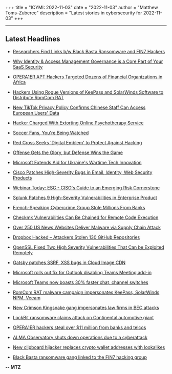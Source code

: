 +++
title = "ICYMI: 2022-11-03"
date = "2022-11-03"
author = "Matthew Toms-Zuberec"
description = "Latest stories in cybersecurity for 2022-11-03"
+++

---------------------------------------------------------------------------
## Latest Headlines
- [Researchers Find Links b/w Black Basta Ransomware and FIN7 Hackers](https://thehackernews.com/2022/11/researchers-find-links-bw-black-basta.html)

- [Why Identity & Access Management Governance is a Core Part of Your SaaS Security](https://thehackernews.com/2022/11/why-identity-access-management.html)

- [OPERA1ER APT Hackers Targeted Dozens of Financial Organizations in Africa](https://thehackernews.com/2022/11/researchers-detail-opera1er-apt-attacks.html)

- [Hackers Using Rogue Versions of KeePass and SolarWinds Software to Distribute RomCom RAT](https://thehackernews.com/2022/11/hackers-using-rogue-versions-of-keepass.html)

- [New TikTok Privacy Policy Confirms Chinese Staff Can Access European Users' Data](https://thehackernews.com/2022/11/new-tiktok-privacy-policy-confirms.html)

- [Hacker Charged With Extorting Online Psychotherapy Service](https://krebsonsecurity.com/2022/11/hacker-charged-with-extorting-online-psychotherapy-service/)

- [Soccer Fans, You're Being Watched](https://www.wired.com/story/soccer-world-cup-biometric-surveillance/)

- [Red Cross Seeks 'Digital Emblem' to Protect Against Hacking](https://www.securityweek.com/red-cross-seeks-digital-emblem-protect-against-hacking)

- [Offense Gets the Glory, but Defense Wins the Game](https://www.securityweek.com/offense-gets-glory-defense-wins-game)

- [Microsoft Extends Aid for Ukraine's Wartime Tech Innovation](https://www.securityweek.com/microsoft-extends-aid-ukraines-wartime-tech-innovation)

- [Cisco Patches High-Severity Bugs in Email, Identity, Web Security Products](https://www.securityweek.com/cisco-patches-high-severity-bugs-email-identity-web-security-products)

- [Webinar Today: ESG - CISO's Guide to an Emerging Risk Cornerstone](https://www.securityweek.com/webinar-today-esg-cisos-guide-emerging-risk-cornerstone)

- [Splunk Patches 9 High-Severity Vulnerabilities in Enterprise Product](https://www.securityweek.com/splunk-patches-9-high-severity-vulnerabilities-enterprise-product)

- [French-Speaking Cybercrime Group Stole Millions From Banks](https://www.securityweek.com/french-speaking-cybercrime-group-stole-millions-banks)

- [Checkmk Vulnerabilities Can Be Chained for Remote Code Execution](https://www.securityweek.com/checkmk-vulnerabilities-can-be-chained-remote-code-execution)

- [Over 250 US News Websites Deliver Malware via Supply Chain Attack](https://www.securityweek.com/over-250-us-news-websites-deliver-malware-supply-chain-attack)

- [Dropbox Hacked – Attackers Stolen 130 GitHub Repositories](https://cybersecuritynews.com/dropbox-hacked/)

- [OpenSSL Fixed Two High Severity Vulnerabilities That Can be Exploited Remotely](https://cybersecuritynews.com/openssl-fixed-two-high-severity-vulnerabilities/)

- [Gatsby patches SSRF, XSS bugs in Cloud Image CDN](https://portswigger.net/daily-swig/gatsby-patches-ssrf-xss-bugs-in-cloud-image-cdn)

- [Microsoft rolls out fix for Outlook disabling Teams Meeting add-in](https://www.bleepingcomputer.com/news/microsoft/microsoft-rolls-out-fix-for-outlook-disabling-teams-meeting-add-in/)

- [Microsoft Teams now boasts 30% faster chat, channel switches](https://www.bleepingcomputer.com/news/microsoft/microsoft-teams-now-boasts-30-percent-faster-chat-channel-switches/)

- [RomCom RAT malware campaign impersonates KeePass, SolarWinds NPM, Veeam](https://www.bleepingcomputer.com/news/security/romcom-rat-malware-campaign-impersonates-keepass-solarwinds-npm-veeam/)

- [New Crimson Kingsnake gang impersonates law firms in BEC attacks](https://www.bleepingcomputer.com/news/security/new-crimson-kingsnake-gang-impersonates-law-firms-in-bec-attacks/)

- [LockBit ransomware claims attack on Continental automotive giant](https://www.bleepingcomputer.com/news/security/lockbit-ransomware-claims-attack-on-continental-automotive-giant/)

- [OPERA1ER hackers steal over $11 million from banks and telcos](https://www.bleepingcomputer.com/news/security/opera1er-hackers-steal-over-11-million-from-banks-and-telcos/)

- [ALMA Observatory shuts down operations due to a cyberattack](https://www.bleepingcomputer.com/news/security/alma-observatory-shuts-down-operations-due-to-a-cyberattack/)

- [New clipboard hijacker replaces crypto wallet addresses with lookalikes](https://www.bleepingcomputer.com/news/security/new-clipboard-hijacker-replaces-crypto-wallet-addresses-with-lookalikes/)

- [Black Basta ransomware gang linked to the FIN7 hacking group](https://www.bleepingcomputer.com/news/security/black-basta-ransomware-gang-linked-to-the-fin7-hacking-group/)

**-- MTZ**